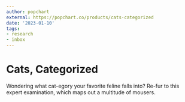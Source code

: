 ```yaml
---
author: popchart
external: https://popchart.co/products/cats-categorized
date: '2023-01-10'
tags:
- research
- inbox
---
```


# Cats, Categorized

Wondering what cat-egory your favorite feline falls into? Re-fur to this expert examination, which maps out a multitude of mousers.
